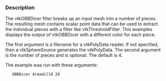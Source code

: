 ### Description
The vtkOBBDicer filter breaks up an input mesh into a number of pieces. The resulting mesh contains scalar point data that can be used to extract the individual pieces with a filter like vtkThresholdFilter. This examples displays the output of vtkOBBDicer with a different color for each piece.

The first argument is a filename for a vtkPolyData reader. If not specified, then a vtkSphereSource generates the vtkPolyData. The second argument is the number of pieces and is optional. The default is 4.

The example was run with these arguments:

```bash
   OBBDicer Armadill0 20
```